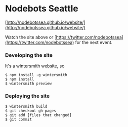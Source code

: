 # Nodebots Seattle

[http://nodebotssea.github.io/website/](http://nodebotssea.github.io/website/)

Watch the site above or [https://twitter.com/nodebotssea](https://twitter.com/nodebotssea) for the next event.

### Developing the site

It's a wintersmith website, so 

```
$ npm install -g wintersmith
$ npm install
$ wintersmith preview
```

### Deploying the site

```
$ wintersmith build
$ git checkout gh-pages
$ git add [files that changed]
$ git commit
```
